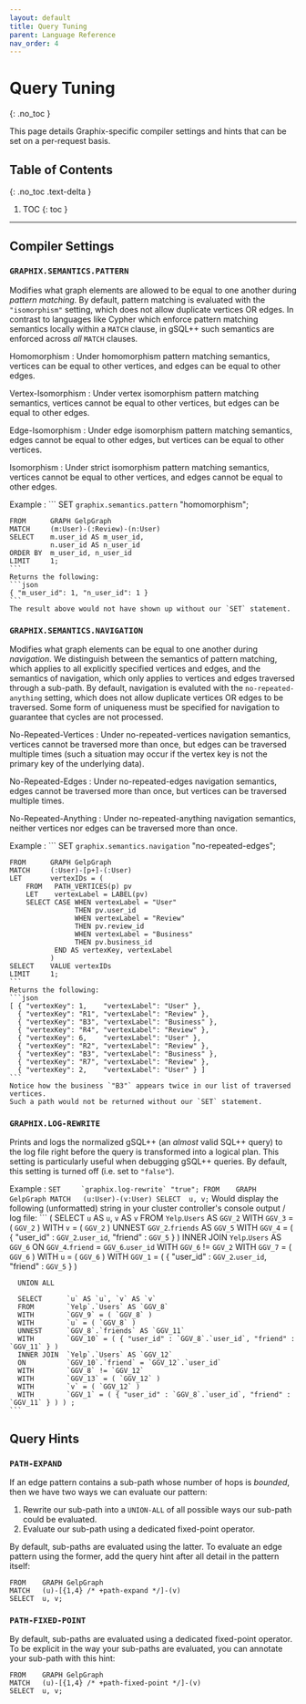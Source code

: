 ```yaml
---
layout: default
title: Query Tuning 
parent: Language Reference
nav_order: 4
---
```


# Query Tuning
{: .no_toc }

This page details Graphix-specific compiler settings and hints that can be set on a per-request basis.

## Table of Contents
{: .no_toc .text-delta }

1. TOC
{: toc }

* * *

## Compiler Settings

### `GRAPHIX.SEMANTICS.PATTERN`

Modifies what graph elements are allowed to be equal to one another during _pattern matching_.
By default, pattern matching is evaluated with the `"isomorphism"` setting, which does not allow duplicate vertices OR edges.
In contrast to languages like Cypher which enforce pattern matching semantics locally within a `MATCH` clause, in gSQL++ such semantics are enforced across _all_ `MATCH` clauses.

Homomorphism
: Under homomorphism pattern matching semantics, vertices can be equal to other vertices, and edges can be equal to other edges.
    
Vertex-Isomorphism
: Under vertex isomorphism pattern matching semantics, vertices cannot be equal to other vertices, but edges can be equal to other edges.

Edge-Isomorphism
: Under edge isomorphism pattern matching semantics, edges cannot be equal to other edges, but vertices can be equal to other vertices.

Isomorphism
: Under strict isomorphism pattern matching semantics, vertices cannot be equal to other vertices, and edges cannot be equal to other edges.

Example
:   ```
    SET       `graphix.semantics.pattern` "homomorphism";
    
    FROM      GRAPH GelpGraph
    MATCH     (m:User)-(:Review)-(n:User)
    SELECT    m.user_id AS m_user_id,
              n.user_id AS n_user_id
    ORDER BY  m_user_id, n_user_id
    LIMIT     1;
    ```
    Returns the following:
    ```json
    { "m_user_id": 1, "n_user_id": 1 }
    ```
    The result above would not have shown up without our `SET` statement.


### `GRAPHIX.SEMANTICS.NAVIGATION`

Modifies what graph elements can be equal to one another during _navigation_.
We distinguish between the semantics of pattern matching, which applies to all explicitly specified vertices and edges, and the semantics of navigation, which only applies to vertices and edges traversed through a sub-path.
By default, navigation is evaluted with the `no-repeated-anything` setting, which does not allow duplicate vertices OR edges to be traversed.
Some form of uniqueness must be specified for navigation to guarantee that cycles are not processed.

No-Repeated-Vertices
: Under no-repeated-vertices navigation semantics, vertices cannot be traversed more than once, but edges can be traversed multiple times (such a situation may occur if the vertex key is not the primary key of the underlying data).

No-Repeated-Edges
: Under no-repeated-edges navigation semantics, edges cannot be traversed more than once, but vertices can be traversed multiple times.

No-Repeated-Anything
: Under no-repeated-anything navigation semantics, neither vertices nor edges can be traversed more than once.

Example
:   ```
    SET       `graphix.semantics.navigation` "no-repeated-edges";
    
    FROM      GRAPH GelpGraph
    MATCH     (:User)-[p+]-(:User)
    LET       vertexIDs = (
        FROM   PATH_VERTICES(p) pv
        LET    vertexLabel = LABEL(pv)
        SELECT CASE WHEN vertexLabel = "User"
                    THEN pv.user_id
                    WHEN vertexLabel = "Review"
                    THEN pv.review_id
                    WHEN vertexLabel = "Business"
                    THEN pv.business_id
               END AS vertexKey, vertexLabel
              )
    SELECT    VALUE vertexIDs 
    LIMIT     1;
    ```
    Returns the following:
    ```json
    [ { "vertexKey": 1,    "vertexLabel": "User" },
      { "vertexKey": "R1", "vertexLabel": "Review" },
      { "vertexKey": "B3", "vertexLabel": "Business" },
      { "vertexKey": "R4", "vertexLabel": "Review" },
      { "vertexKey": 6,    "vertexLabel": "User" },
      { "vertexKey": "R2", "vertexLabel": "Review" },
      { "vertexKey": "B3", "vertexLabel": "Business" },
      { "vertexKey": "R7", "vertexLabel": "Review" },
      { "vertexKey": 2,    "vertexLabel": "User" } ]
    ```
    Notice how the business `"B3"` appears twice in our list of traversed vertices.
    Such a path would not be returned without our `SET` statement.



### `GRAPHIX.LOG-REWRITE`

Prints and logs the normalized gSQL++ (an _almost_ valid SQL++ query) to the log file right before the query is transformed into a logical plan.
This setting is particularly useful when debugging gSQL++ queries.
By default, this setting is turned off (i.e. set to `"false"`).

Example
:   ```
    SET     `graphix.log-rewrite` "true";
    FROM    GRAPH GelpGraph
    MATCH   (u:User)-(v:User)
    SELECT  u, v;
    ```
    Would display the following (unformatted) string in your cluster controller's console output / log file:
    ```
    ( SELECT      `u` AS `u`, `v` AS `v`
      FROM        `Yelp`.`Users` AS `GGV_2`
      WITH        `GGV_3` = ( `GGV_2` )
      WITH        `v` = ( `GGV_2` )
      UNNEST      `GGV_2`.`friends` AS `GGV_5`
      WITH        `GGV_4` = ( { "user_id" : `GGV_2`.`user_id`, "friend" : `GGV_5` } )
      INNER JOIN  `Yelp`.`Users` AS `GGV_6`
      ON          `GGV_4`.`friend` = `GGV_6`.`user_id`
      WITH        `GGV_6` != `GGV_2`
      WITH        `GGV_7` = ( `GGV_6` )
      WITH        `u` = ( `GGV_6` )
      WITH        `GGV_1` = ( { "user_id" : `GGV_2`.`user_id`, "friend" : `GGV_5` } )

      UNION ALL  

      SELECT      `u` AS `u`, `v` AS `v`
      FROM        `Yelp`.`Users` AS `GGV_8`
      WITH        `GGV_9` = ( `GGV_8` )
      WITH        `u` = ( `GGV_8` )
      UNNEST      `GGV_8`.`friends` AS `GGV_11`
      WITH        `GGV_10` = ( { "user_id" : `GGV_8`.`user_id`, "friend" : `GGV_11` } )
      INNER JOIN  `Yelp`.`Users` AS `GGV_12`
      ON          `GGV_10`.`friend` = `GGV_12`.`user_id`
      WITH        `GGV_8` != `GGV_12`
      WITH        `GGV_13` = ( `GGV_12` )
      WITH        `v` = ( `GGV_12` )
      WITH        `GGV_1` = ( { "user_id" : `GGV_8`.`user_id`, "friend" : `GGV_11` } ) ) ;
    ```

## Query Hints

### `PATH-EXPAND`

If an edge pattern contains a sub-path whose number of hops is _bounded_, then we have two ways we can evaluate our pattern: 
1. Rewrite our sub-path into a `UNION-ALL` of all possible ways our sub-path could be evaluated. 
2. Evaluate our sub-path using a dedicated fixed-point operator.

By default, sub-paths are evaluated using the latter.
To evaluate an edge pattern using the former, add the query hint after all detail in the pattern itself:
```
FROM    GRAPH GelpGraph
MATCH   (u)-[{1,4} /* +path-expand */]-(v)
SELECT  u, v;
```

### `PATH-FIXED-POINT`

By default, sub-paths are evaluated using a dedicated fixed-point operator.
To be explicit in the way your sub-paths are evaluated, you can annotate your sub-path with this hint:
```
FROM    GRAPH GelpGraph
MATCH   (u)-[{1,4} /* +path-fixed-point */]-(v)
SELECT  u, v;
```
